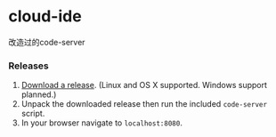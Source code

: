 # cloud-ide
改造过的code-server

### Releases

1. [Download a release](https://github.com/cdr/code-server/releases). (Linux and
   OS X supported. Windows support planned.)
2. Unpack the downloaded release then run the included `code-server` script.
3. In your browser navigate to `localhost:8080`.
